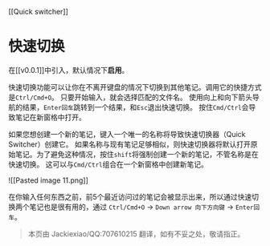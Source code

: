 [[Quick switcher]]
# 快速切换
在[[v0.0.1]]中引入，默认情况下**启用**。

快速切换功能可以让你在不离开键盘的情况下切换到其他笔记。调用它的快捷方式是`Ctrl/Cmd+O`。 只要开始输入，就会选择匹配的文件名。 使用向上和向下箭头导航的结果，`Enter回车`跳转到一个结果，和`Esc`退出快速切换。 按住`Cmd/Ctrl`会导致笔记在新窗格中打开。

如果您想创建一个新的笔记，键入一个唯一的名称将导致快速切换器（Quick Switcher）创建它。 如果名称与现有笔记足够相似，则快速切换器将默认打开原始笔记。为了避免这种情况，按住`shift`将强制创建一个新的笔记，不管名称是在快速切换。 这可以与`Cmd/Ctrl`组合在一个新窗格中创建新笔记。

![[Pasted image 11.png]]

在你输入任何东西之前，前5个最近访问过的笔记会被显示出来，所以通过快速切换两个笔记也是很有用的，通过 `Ctrl/Cmd+O` → `Down arrow 向下方向键` → `Enter回车`。

> 本页由 Jackiexiao/QQ:707610215 翻译，如有不妥之处，敬请指正。